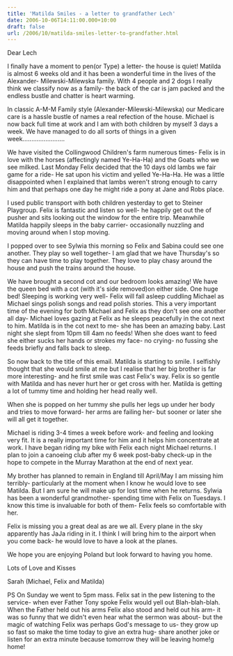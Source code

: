 ```yaml
---
title: 'Matilda Smiles - a letter to grandfather Lech'
date: 2006-10-06T14:11:00.000+10:00
draft: false
url: /2006/10/matilda-smiles-letter-to-grandfather.html
---
```


Dear Lech

  

I finally have a moment to pen(or Type) a letter- the house is quiet! Matilda is almost 6 weeks old and it has been a wonderful time in the lives of the Alexander- Milewski-Milewska family. With 4 people and 2 dogs I really think we classify now as a family- the back of the car is jam packed and the endless bustle and chatter is heart warming.

  

In classic A-M-M Family style (Alexander-Milewski-Milewska) our Medicare care is a hassle bustle of names a real refection of the house. Michael is now back full time at work and I am with both children by myself 3 days a week. We have managed to do all sorts of things in a given week........................

  

We have visited the Collingwood Children's farm numerous times- Felix is in love with the horses (affectingly named Ye-Ha-Ha) and the Goats who we see milked. Last Monday Felix decided that the 10 days old lambs we fair game for a ride- He sat upon his victim and yelled Ye-Ha-Ha. He was a little disappointed when I explained that lambs weren't strong enough to carry him and that perhaps one day he might ride a pony at Jane and Robs place.

  

I used public transport with both children yesterday to get to Steiner Playgroup. Felix is fantastic and listen so well- he happily get out the of pusher and sits looking out the window for the entire trip. Meanwhile Matilda happily sleeps in the baby carrier- occasionally nuzzling and moving around when I stop moving.

  

I popped over to see Sylwia this morning so Felix and Sabina could see one another. They play so well together- I am glad that we have Thursday's so they can have time to play together. They love to play chasy around the house and push the trains around the house.

  

We have brought a second cot and our bedroom looks amazing! We have the queen bed with a cot (with it's side removed)on either side. One huge bed! Sleeping is working very well- Felix will fall asleep cuddling Michael as Michael sings polish songs and read polish stories. This a very important time of the evening for both Michael and Felix as they don't see one another all day- Michael loves gazing at Felix as he sleeps peacefully in the cot next to him. Matilda is in the cot next to me- she has been an amazing baby. Last night she slept from 10pm till 4am no feeds! When she does want to feed she either sucks her hands or strokes my face- no crying- no fussing she feeds briefly and falls back to sleep.

  

So now back to the title of this email. Matilda is starting to smile. I selfishly thought that she would smile at me but I realise that her big brother is far more interesting- and he first smile was cast Felix's way. Felix is so gentle with Matilda and has never hurt her or get cross with her. Matilda is getting a lot of tummy time and holding her head really well.

  

When she is popped on her tummy she pulls her legs up under her body and tries to move forward- her arms are failing her- but sooner or later she will all get it together.

  

Michael is riding 3-4 times a week before work- and feeling and looking very fit. It is a really important time for him and it helps him concentrate at work. I have began riding my bike with Felix each night Michael returns. I plan to join a canoeing club after my 6 week post-baby check-up in the hope to compete in the Murray Marathon at the end of next year.

  

My brother has planned to remain in England till April/May I am missing him terribly- particularly at the moment when I know he would love to see Matilda. But I am sure he will make up for lost time when he returns. Sylwia has been a wonderful grandmother- spending time with Felix on Tuesdays. I know this time is invaluable for both of them- Felix feels so comfortable with her.

  

Felix is missing you a great deal as are we all. Every plane in the sky apparently has JaJa riding in it. I think I will bring him to the airport when you come back- he would love to have a look at the planes.

  

We hope you are enjoying Poland but look forward to having you home.

  

Lots of Love and Kisses

  

Sarah (Michael, Felix and Matilda)

  

PS On Sunday we went to 5pm mass. Felix sat in the pew listening to the service- when ever Father Tony spoke Felix would yell out Blah-blah-blah. When the Father held out his arms Felix also stood and held out his arm- it was so funny that we didn't even hear what the sermon was about- but the magic of watching Felix was perhaps God's message to us- they grow up so fast so make the time today to give an extra hug- share another joke or listen for an extra minute because tomorrow they will be leaving home!g home!